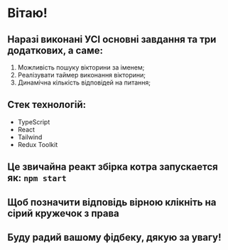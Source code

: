 # Вітаю!

## Наразі виконані УСІ основні завдання та три додаткових, а саме:
1) Можливість пошуку вікторини за іменем; 
2) Реалізувати таймер виконання вікторини;
3) Динамічна кількість відповідей на питання;

## Стек технологій:
- TypeScript
- React
- Tailwind
- Redux Toolkit

## Це звичайна реакт збірка котра запускается як: `npm start`

## Щоб позначити відповідь вірною клікніть на сірий кружечок з права

## Буду радий вашому фідбеку, дякую за увагу!
